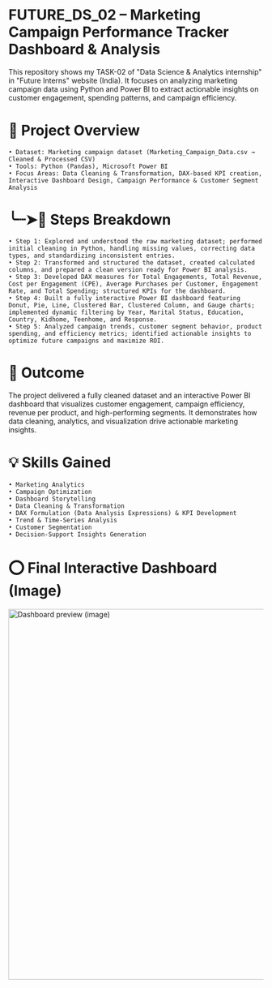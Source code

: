 # FUTURE_DS_02 – Marketing Campaign Performance Tracker Dashboard & Analysis 

This repository shows my TASK-02 of "Data Science & Analytics internship" in "Future Interns" website (India). It focuses on analyzing marketing campaign data using Python and Power BI to extract actionable insights on customer engagement, spending patterns, and campaign efficiency.

# 📇 Project Overview

    • Dataset: Marketing campaign dataset (Marketing_Campaign_Data.csv → Cleaned & Processed CSV)
    • Tools: Python (Pandas), Microsoft Power BI
    • Focus Areas: Data Cleaning & Transformation, DAX-based KPI creation, Interactive Dashboard Design, Campaign Performance & Customer Segment Analysis

# ╰┈➤📝 Steps Breakdown

    • Step 1: Explored and understood the raw marketing dataset; performed initial cleaning in Python, handling missing values, correcting data types, and standardizing inconsistent entries.
    • Step 2: Transformed and structured the dataset, created calculated columns, and prepared a clean version ready for Power BI analysis.
    • Step 3: Developed DAX measures for Total Engagements, Total Revenue, Cost per Engagement (CPE), Average Purchases per Customer, Engagement Rate, and Total Spending; structured KPIs for the dashboard.
    • Step 4: Built a fully interactive Power BI dashboard featuring Donut, Pie, Line, Clustered Bar, Clustered Column, and Gauge charts; implemented dynamic filtering by Year, Marital Status, Education, Country, Kidhome, Teenhome, and Response.
    • Step 5: Analyzed campaign trends, customer segment behavior, product spending, and efficiency metrics; identified actionable insights to optimize future campaigns and maximize ROI.

# 🎯 Outcome

The project delivered a fully cleaned dataset and an interactive Power BI dashboard that visualizes customer engagement, campaign efficiency, revenue per product, and high-performing segments. It demonstrates how data cleaning, analytics, and visualization drive actionable marketing insights.

# 💡 Skills Gained

    • Marketing Analytics
    • Campaign Optimization
    • Dashboard Storytelling
    • Data Cleaning & Transformation
    • DAX Formulation (Data Analysis Expressions) & KPI Development
    • Trend & Time-Series Analysis
    • Customer Segmentation  
    • Decision-Support Insights Generation

# ⭕ Final Interactive Dashboard (Image)
<img width="1353" height="731" alt="Dashboard preview (image)" src="https://github.com/user-attachments/assets/97f546a5-6ba5-4840-885e-653a9191164f" />


